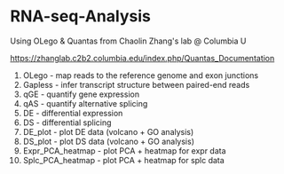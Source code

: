 # RNA-seq-Analysis
Using OLego &amp; Quantas from Chaolin Zhang's lab @ Columbia U

https://zhanglab.c2b2.columbia.edu/index.php/Quantas_Documentation

1. OLego - map reads to the reference genome and exon junctions
2. Gapless - infer transcript structure between paired-end reads
3. qGE - quantify gene expression
4. qAS - quantify alternative splicing
5. DE - differential expression
6. DS - differential splicing
7. DE_plot - plot DE data (volcano + GO analysis)
8. DS_plot - plot DS data (volcano + GO analysis)
9. Expr_PCA_heatmap - plot PCA + heatmap for expr data
10. Splc_PCA_heatmap - plot PCA + heatmap for splc data
